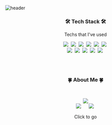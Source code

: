 <!-- SihyunLee -->
![header](https://capsule-render.vercel.app/api?type=waving&animation=fadeIn&color=gradient&customColorList=27&height=200&section=header&text=Sihyun%20Lee&fontColor=666B79&fontSize=40&fontAlign=60&fontAlignY=35&desc=Hello,World🐱%20I'm&ddescSize=20&descAlign=37&descAlignY=35)

<h3 align="center">🛠️ Tech Stack 🛠️</h3>
<p align="center">Techs that I've used</p>

<p align = "center">
  <img src="https://img.shields.io/badge/C++-00599C?style=flat-square&logo=C%2B%2B&logoColor=white"/></a>&nbsp 
  <img src="https://img.shields.io/badge/C-A8B9CC?style=flat-square&logo=C&logoColor=white"/></a>&nbsp 
  <img src="https://img.shields.io/badge/Python-F6C915?style=flat-square&logo=Python&logoColor=white"/></a>&nbsp 
  <img src="https://img.shields.io/badge/Java-006D5C?style=flat-square&logo=Java&logoColor=white"/></a>&nbsp 
  <img src="https://img.shields.io/badge/Arduino-00979D?style=flat-square&logo=Arduino&logoColor=white"/></a>&nbsp 
  <img src="https://img.shields.io/badge/MySQL-4479A1?style=flat-square&logo=MySQL&logoColor=white"/></a>&nbsp 
<br>
  <img src="https://img.shields.io/badge/PHP-777BB4?style=flat-square&logo=PHP&logoColor=white"/></a>&nbsp 
  <img src="https://img.shields.io/badge/Androidstudio-3DDC84?style=flat-square&logo=Android&logoColor=white"/></a>&nbsp
  <img src="https://img.shields.io/badge/Spring-green?style=flat-square&logo=spring&logoColor=white"/></a>&nbsp  
  <img src="https://img.shields.io/badge/AWS EC2-FF8C00?style=flat-square&logo=amazon&logoColor=black"/></a>&nbsp 
  <img src="https://img.shields.io/badge/AWS RDS-FF8C00?style=flat-square&logo=amazon&logoColor=black"/></a>&nbsp 
</p>

<br><br>
<h3 align="center">🍀 About Me 🍀</h3><br>

<p align="center">
    <a href="https://ionized-help-5cd.notion.site/_Portfolio-ef4a88f69e8647a3b0d2453921102895/"><img src="https://img.shields.io/badge/Notion-Portfolio-9cf?style=for-the-badge&logo=notion&logoColor=9cf"/></a><br>
    <a href="https://codesyun.tistory.com/"><img src="https://img.shields.io/badge/Tistory-Tech Blog-EEEEEE?style=for-the-badge&logo=Blogger&logoColor=white"/></a>&nbsp; &nbsp; &nbsp;
	<a href="https://www.instagram.com/s.yun.tudio/"><img src="https://img.shields.io/badge/Instagram-Drawing-EEEEEE?style=for-the-badge&logo=instagram&logoColor=white"/></a>&nbsp
</p>

<p align="center">Click to go </p>

<!--
<img src="https://img.shields.io/badge/CSS-1572B6?style=flat-square&logo=CSS3&logoColor=white"/>
<img src="https://img.shields.io/badge/Javascript-F7DF1E?style=flat-square&logo=Javascript&logoColor=white"/>
<img src="https://img.shields.io/badge/Spring-6DB33F?style=flat-square&logo=Spring&logoColor=white"/>
-->

